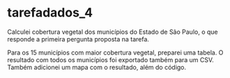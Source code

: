 # tarefadados_4

Calculei cobertura vegetal dos municípios do Estado de São Paulo, o que responde a primeira pergunta proposta na tarefa. 

Para os 15 municípios com maior cobertura vegetal, preparei uma tabela. O resultado com todos os municípios foi exportado também para um CSV. Também adicionei um mapa com o resultado, além do código. 

